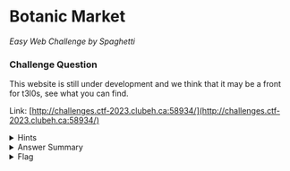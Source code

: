 # Botanic Market 

<i>Easy Web Challenge by Spaghetti</i>

### Challenge Question

This website is still under development and we think that it may be a front for t3l0s, see what you can find.

Link: [http://challenges.ctf-2023.clubeh.ca:58934/](http://challenges.ctf-2023.clubeh.ca:58934/)

<details> 
  <summary>Hints</summary>
  <ol>
    <li>Browser developer tools are useful.</li>
  </ol>
</details>

<details> 
  <summary>Answer Summary</summary>
  &emsp;There is a double base64 encoded admin cookie that needs to be set to `ZEhKMVpR`, or true in double base64 (URL-safe variant).
</details>

<details> 
  <summary>Flag</summary>
  &emsp;<b>clubeh{c00k13_4u7h3n71c4710n_15_n07_54f3_eEr328VD}</b>
</details>
